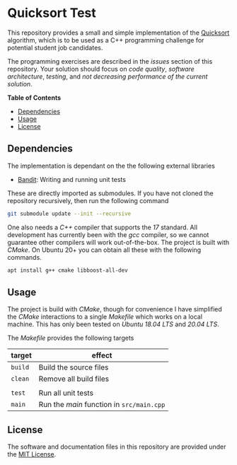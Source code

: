 # Quicksort Test

This repository provides a small and simple implementation of the
[Quicksort](https://en.wikipedia.org/wiki/Quicksort) algorithm, which is to be
used as a C++ programming challenge for potential student job candidates.

The programming exercises are described in the _issues_ section of this
repository. Your solution should focus on _code quality_, _software
architecture_, _testing_, and _not decreasing performance of the current
solution_.

<!-- markdown-toc start - Don't edit this section. Run M-x markdown-toc-refresh-toc -->
**Table of Contents**

- [Dependencies](#dependencies)
- [Usage](#usage)
- [License](#license)

<!-- markdown-toc end -->


## Dependencies

The implementation is dependant on the the following external libraries

- [Bandit](https://github.com/banditcpp/bandit):
  Writing and running unit tests

These are directly  imported as submodules. If you have not cloned the
repository recursively, then run the following command

```bash
git submodule update --init --recursive
```

One also needs a _C++_ compiler that supports the _17_ standard. All development
has currently been with the _gcc_ compiler, so we cannot guarantee other
compilers will work out-of-the-box. The project is built with _CMake_. On Ubuntu
20+ you can obtain all these with the following commands.

```bash
apt install g++ cmake libboost-all-dev
```

## Usage

The project is build with _CMake_, though for convenience I have simplified the
_CMake_ interactions to a single _Makefile_ which works on a local machine. This
has only been tested on _Ubuntu 18.04 LTS_ and _20.04 LTS_.

The _Makefile_ provides the following targets

| target  | effect                                    |
|---------|-------------------------------------------|
| `build` | Build the source files                    |
| `clean` | Remove all build files                    |
|         |                                           |
| `test`  | Run all unit tests                        |
| `main`  | Run the _main_ function in `src/main.cpp` |

## License

The software and documentation files in this repository are provided under the
[MIT License](/LICENSE.md).
